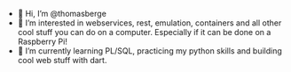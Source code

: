 - 👋 Hi, I’m @thomasberge
- 👀 I’m interested in webservices, rest, emulation, containers and all other cool stuff you can do on a computer. Especially if it can be done on a Raspberry Pi!
- 🌱 I’m currently learning PL/SQL, practicing my python skills and building cool web stuff with dart.

<!---
thomasberge/thomasberge is a ✨ special ✨ repository because its `README.md` (this file) appears on your GitHub profile.
You can click the Preview link to take a look at your changes.
--->
